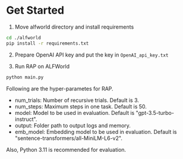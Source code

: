 # Get Started
1. Move alfworld directory and install requirements
```bash
cd ./alfworld
pip install -r requirements.txt
```

2. Prepare OpenAI API key and put the key in ```OpenAI_api_key.txt```


3. Run RAP on ALFWorld
```bash
python main.py
```

Following are the hyper-parametes for RAP.

* num_trials: Number of recursive trials. Default is 3.
* num_steps: Maximum steps in one task. Default is 50.
* model: Model to be used in evaluation. Default is "gpt-3.5-turbo-instruct".
* output: Folder path to output logs and memory.
* emb_model: Embedding model to be used in evaluation. Default is "sentence-transformers/all-MiniLM-L6-v2".

Also, Python 3.11 is recommended for evaluation.